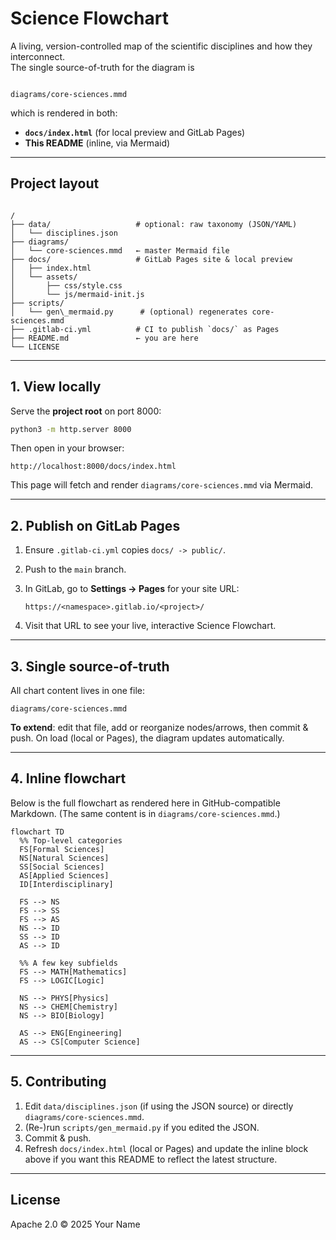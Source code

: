 
# Science Flowchart

A living, version-controlled map of the scientific disciplines and how they interconnect.  
The single source-of-truth for the diagram is  
```

diagrams/core-sciences.mmd

```
which is rendered in both:

- **`docs/index.html`** (for local preview and GitLab Pages)  
- **This README** (inline, via Mermaid)

---

## Project layout

```

/
├── data/                   # optional: raw taxonomy (JSON/YAML)
│   └── disciplines.json
├── diagrams/
│   └── core-sciences.mmd   ← master Mermaid file
├── docs/                   # GitLab Pages site & local preview
│   ├── index.html
│   └── assets/
│       ├── css/style.css
│       └── js/mermaid-init.js
├── scripts/
│   └── gen\_mermaid.py      # (optional) regenerates core-sciences.mmd
├── .gitlab-ci.yml          # CI to publish `docs/` as Pages
├── README.md               ← you are here
└── LICENSE

````

---

## 1. View locally

Serve the **project root** on port 8000:

```bash
python3 -m http.server 8000
````

Then open in your browser:

```
http://localhost:8000/docs/index.html
```

This page will fetch and render `diagrams/core-sciences.mmd` via Mermaid.

---

## 2. Publish on GitLab Pages

1. Ensure `.gitlab-ci.yml` copies `docs/ -> public/`.
2. Push to the `main` branch.
3. In GitLab, go to **Settings → Pages** for your site URL:

   ```
   https://<namespace>.gitlab.io/<project>/
   ```
4. Visit that URL to see your live, interactive Science Flowchart.

---

## 3. Single source-of-truth

All chart content lives in one file:

```
diagrams/core-sciences.mmd
```

**To extend**: edit that file, add or reorganize nodes/arrows, then commit & push.
On load (local or Pages), the diagram updates automatically.

---

## 4. Inline flowchart

Below is the full flowchart as rendered here in GitHub-compatible Markdown.
(The same content is in `diagrams/core-sciences.mmd`.)

```mermaid
flowchart TD
  %% Top-level categories
  FS[Formal Sciences]
  NS[Natural Sciences]
  SS[Social Sciences]
  AS[Applied Sciences]
  ID[Interdisciplinary]

  FS --> NS
  FS --> SS
  FS --> AS
  NS --> ID
  SS --> ID
  AS --> ID

  %% A few key subfields
  FS --> MATH[Mathematics]
  FS --> LOGIC[Logic]

  NS --> PHYS[Physics]
  NS --> CHEM[Chemistry]
  NS --> BIO[Biology]

  AS --> ENG[Engineering]
  AS --> CS[Computer Science]

```

---

## 5. Contributing

1. Edit `data/disciplines.json` (if using the JSON source) or directly `diagrams/core-sciences.mmd`.
2. (Re-)run `scripts/gen_mermaid.py` if you edited the JSON.
3. Commit & push.
4. Refresh `docs/index.html` (local or Pages) and update the inline block above if you want this README to reflect the latest structure.

---

## License

Apache 2.0 © 2025 Your Name

```
```
